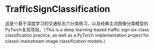 # TrafficSignClassification
这是个基于深度学习的交通标志六分类练习，以及经典主流图像分类模型的PyTorch复现项目。（This is a deep learning-based traffic sign six-class classification practice, as well as a PyTorch implementation project for classic mainstream image classification models.）
